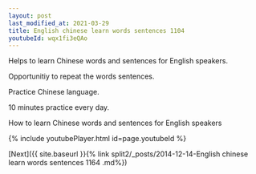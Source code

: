 ```yaml
---
layout: post
last_modified_at: 2021-03-29
title: English chinese learn words sentences 1104 
youtubeId: wqx1fi3eQAo
---
```

 
 
Helps to learn Chinese words and sentences for English speakers.

Opportunitiy to repeat the words sentences. 

Practice Chinese language. 
 
10 minutes practice every day. 
 
How to learn Chinese words and sentences for English speakers 
 
{% include youtubePlayer.html id=page.youtubeId %}
 
 
[Next]({{ site.baseurl }}{% link  split2/_posts/2014-12-14-English chinese learn words sentences 1164 .md%})
 
